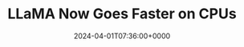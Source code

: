 ---
title: LLaMA Now Goes Faster on CPUs
slug: 20240401T073600
date: 2024-04-01T07:36:00+0000
params:
  url: https://justine.lol/matmul/
tags:
- llm
---